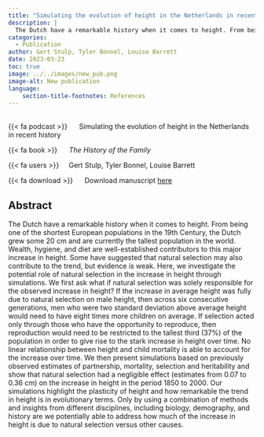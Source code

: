 ```yaml
---
title: "Simulating the evolution of height in the Netherlands in recent history"
description: |
  The Dutch have a remarkable history when it comes to height. From being one of the shortest European populations in the 19th Century, the Dutch grew some 20 cm and are currently the tallest population in the world. Wealth, hygiene, and diet are well-established contributors to this major increase in height. Some have suggested that natural selection may also contribute to the trend, but evidence is weak. Here, we investigate the potential role of natural selection in the increase in height through simulations. We first ask what if natural selection was solely responsible for the observed increase in height? If the increase in average height was fully due to natural selection on male height, then across six consecutive generations, men who were two standard deviation above average height would need to have eight times more children on average. If selection acted only through those who have the opportunity to reproduce, then reproduction would need to be restricted to the tallest third (37%) of the population in order to give rise to the stark increase in height over time. No linear relationship between height and child mortality is able to account for the increase over time. We then present simulations based on previously observed estimates of partnership, mortality, selection and heritability and show that natural selection had a negligible effect (estimates from 0.07 to 0.36 cm) on the increase in height in the period 1850 to 2000. Our simulations highlight the plasticity of height and how remarkable the trend in height is in evolutionary terms. Only by using a combination of methods and insights from different disciplines, including biology, demography, and history are we potentially able to address how much of the increase in height is due to natural selection versus other causes. 
categories:
  - Publication
author: Gert Stulp, Tyler Bonnel, Louise Barrett
date: 2023-03-23
toc: true
image: ../../images/new_pub.png
image-alt: New publication
language: 
    section-title-footnotes: References
---
```



<br>
{{< fa podcast >}} &nbsp;&nbsp;&nbsp;&nbsp; Simulating the evolution of height in the Netherlands in recent history

{{< fa book >}} &nbsp;&nbsp;&nbsp;&nbsp; *The History of the Family*

{{< fa users >}} &nbsp;&nbsp;&nbsp; Gert Stulp, Tyler Bonnel, Louise Barrett


{{< fa download >}} &nbsp;&nbsp;&nbsp;&nbsp; Download manuscript [here](https://www.tandfonline.com/doi/full/10.1080/1081602X.2023.2192193)

## Abstract

The Dutch have a remarkable history when it comes to height. From being one of the shortest European populations in the 19th Century, the Dutch grew some 20 cm and are currently the tallest population in the world. Wealth, hygiene, and diet are well-established contributors to this major increase in height. Some have suggested that natural selection may also contribute to the trend, but evidence is weak. Here, we investigate the potential role of natural selection in the increase in height through simulations. We first ask what if natural selection was solely responsible for the observed increase in height? If the increase in average height was fully due to natural selection on male height, then across six consecutive generations, men who were two standard deviation above average height would need to have eight times more children on average. If selection acted only through those who have the opportunity to reproduce, then reproduction would need to be restricted to the tallest third (37%) of the population in order to give rise to the stark increase in height over time. No linear relationship between height and child mortality is able to account for the increase over time. We then present simulations based on previously observed estimates of partnership, mortality, selection and heritability and show that natural selection had a negligible effect (estimates from 0.07 to 0.36 cm) on the increase in height in the period 1850 to 2000. Our simulations highlight the plasticity of height and how remarkable the trend in height is in evolutionary terms. Only by using a combination of methods and insights from different disciplines, including biology, demography, and history are we potentially able to address how much of the increase in height is due to natural selection versus other causes.
